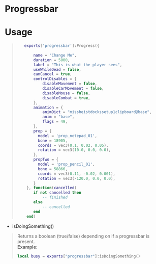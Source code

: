 
# Progressbar


# Usage

> ```lua
>    exports['progressbar']:Progress({
>  
>        name = "Change Me",
>        duration = 5000,
>        label = "This is what the player sees",
>        useWhileDead = false,
>        canCancel = true,
>        controlDisables = {
>            disableMovement = false,
>            disableCarMovement = false,
>            disableMouse = false,
>            disableCombat = true,
>        },
>        animation = {
>            animDict = "missheistdockssetup1clipboard@base",
>            anim = "base",
>            flags = 49,
>        },
>        prop = {
>          model = 'prop_notepad_01',
>          bone = 18905,
>          coords = vec3(0.1, 0.02, 0.05),
>          rotation = vec3(10.0, 0.0, 0.0),
>        },
>        propTwo = {
>          model = 'prop_pencil_01',
>          bone = 58866,
>          coords = vec3(0.11, -0.02, 0.001),
>          rotation = vec3(-120.0, 0.0, 0.0),
>        }
>     }, function(cancelled)
>        if not cancelled then
>            -- finished
>        else
>            -- cancelled
>        end
>     end)
> ```

- isDoingSomething()
> Returns a boolean (true/false) depending on if a progressbar is present.<br>
> **Example:**
> ```lua
> local busy = exports["progressbar"]:isDoingSomething()
> ```
